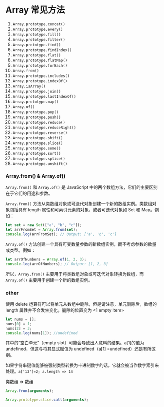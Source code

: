 # Array 常见方法

1. `Array.prototype.concat()`
2. `Array.prototype.every()`
3. `Array.prototype.fill()`
4. `Array.prototype.filter()`
5. `Array.prototype.find()`
6. `Array.prototype.findIndex()`
7. `Array.prototype.flat()`
8. `Array.prototype.flatMap()`
9. `Array.prototype.forEach()`
10. `Array.from()`
11. `Array.prototype.includes()`
12. `Array.prototype.indexOf()`
13. `Array.isArray()`
14. `Array.prototype.join()`
15. `Array.prototype.lastIndexOf()`
16. `Array.prototype.map()`
17. `Array.of()`
18. `Array.prototype.pop()`
19. `Array.prototype.push()`
20. `Array.prototype.reduce()`
21. `Array.prototype.reduceRight()`
22. `Array.prototype.reverse()`
23. `Array.prototype.shift()`
24. `Array.prototype.slice()`
25. `Array.prototype.some()`
26. `Array.prototype.sort()`
27. `Array.prototype.splice()`
28. `Array.prototype.unshift()`

### Array.from() & Array.of()

`Array.from()` 和 `Array.of()` 是 JavaScript 中的两个数组方法，它们的主要区别在于它们的用途和参数。

`Array.from()` 方法从类数组对象或可迭代对象创建一个新的数组实例。类数组对象包括具有 length 属性和可索引元素的对象，或者可迭代对象如 Set 和 Map。例如：

```javascript
let set = new Set(["a", "b", "c"]);
let arrFromSet = Array.from(set);
console.log(arrFromSet); // Output: ['a', 'b', 'c']
```

`Array.of()` 方法创建一个具有可变数量参数的新数组实例，而不考虑参数的数量或类型。例如：

```javascript
let arrOfNumbers = Array.of(1, 2, 3);
console.log(arrOfNumbers); // Output: [1, 2, 3]
```

所以，`Array.from()` 主要用于将类数组对象或可迭代对象转换为数组，而 `Array.of()` 主要用于创建一个新的数组实例。

### other

使用 delete 运算符可以将单元从数组中删除，但是请注意，单元删除后，数组的 length 属性并不会发生变化。删除的位置变为 <1 empty
item>

```js
let nums = [];
nums[0] = 1;
nums[2] = 3;
console.log(nums[1]); //undefined
```

其中的“空白单元”（empty slot）可能会导致出人意料的结果。a[1]的值为 undefined，但这与将其显式赋值为 undefined（a[1]
=undefined）还是有所区别。

如果字符串键值能够被强制类型转换为十进制数字的话，它就会被当作数字索引来处理。`a['13']=2; a.length => 14`

类数组 => 数组

```js
Array.from(arguments);

Array.prototype.slice.call(arguments);
```
